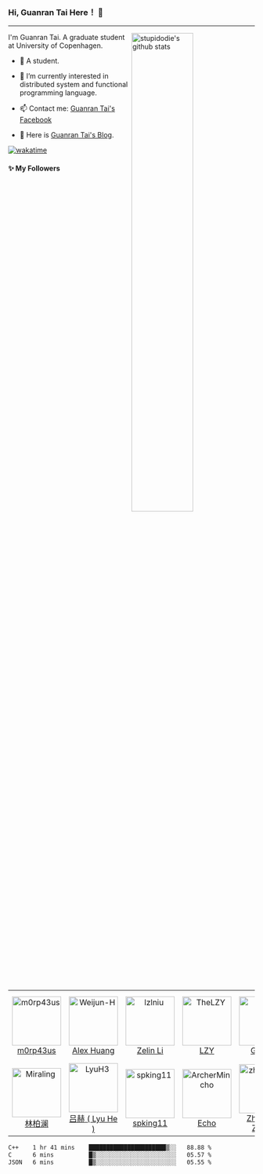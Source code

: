 ### Hi, Guanran Tai Here！ 👋

------

<!--
**stupidodie/stupidodie** is a ✨ _special_ ✨ repository because its `README.md` (this file) appears on your GitHub profile.

Here are some ideas to get you started:

- 🔭 I’m currently working on ...
- 🌱 I’m currently learning ...
- 👯 I’m looking to collaborate on ...
- 🤔 I’m looking for help with ...
- 💬 Ask me about ...
- 📫 How to reach me: ...
- 😄 Pronouns: ...
- ⚡ Fun fact: ...
-->
<img align="right" alt="stupidodie's github stats" width="50%" src="https://github-readme-stats.vercel.app/api?username=stupidodie&show_icons=true">

I'm Guanran Tai. A graduate student at University of Copenhagen.


- 🔭 A student.

- 🌱 I’m currently interested in distributed system and functional programming language.

- 📫 Contact me: [Guanran Tai's Facebook](https://www.facebook.com/guanran.tai.3)

- 🤔 Here is [Guanran Tai's Blog](https://guanran-tai.netlify.app).

[![wakatime](https://wakatime.com/badge/user/575c4d56-9b9c-439e-9bea-5d46e7c399ce.svg)](https://wakatime.com/@575c4d56-9b9c-439e-9bea-5d46e7c399ce)

#### :sparkles: My Followers

<!--START_SECTION:top-followers-->
<table>
  <tr>
    <td align="center">
      <a href="https://github.com/m0rp43us">
        <img src="https://avatars2.githubusercontent.com/u/12621034" width="100px;" alt="m0rp43us"/>
      </a>
      <br />
      <a href="https://github.com/m0rp43us">m0rp43us</a>
    </td>
    <td align="center">
      <a href="https://github.com/Weijun-H">
        <img src="https://avatars2.githubusercontent.com/u/20267695" width="100px;" alt="Weijun-H"/>
      </a>
      <br />
      <a href="https://github.com/Weijun-H">Alex Huang</a>
    </td>
    <td align="center">
      <a href="https://github.com/lzlniu">
        <img src="https://avatars2.githubusercontent.com/u/9186470" width="100px;" alt="lzlniu"/>
      </a>
      <br />
      <a href="https://github.com/lzlniu">Zelin Li</a>
    </td>
    <td align="center">
      <a href="https://github.com/TheLZY">
        <img src="https://avatars2.githubusercontent.com/u/32624562" width="100px;" alt="TheLZY"/>
      </a>
      <br />
      <a href="https://github.com/TheLZY">LZY</a>
    </td>
    <td align="center">
      <a href="https://github.com/guyaqi">
        <img src="https://avatars2.githubusercontent.com/u/26341682" width="100px;" alt="guyaqi"/>
      </a>
      <br />
      <a href="https://github.com/guyaqi">Guyaqi</a>
    </td>
    <td align="center">
      <a href="https://github.com/drobnyd">
        <img src="https://avatars2.githubusercontent.com/u/30272884" width="100px;" alt="drobnyd"/>
      </a>
      <br />
      <a href="https://github.com/drobnyd">Denis Drobny</a>
    </td>
    <td align="center">
      <a href="https://github.com/yinghanJ">
        <img src="https://avatars2.githubusercontent.com/u/91055507" width="100px;" alt="yinghanJ"/>
      </a>
      <br />
      <a href="https://github.com/yinghanJ">Yinghan Jiang</a>
    </td>
  </tr>
  <tr>
    <td align="center">
      <a href="https://github.com/Miraling">
        <img src="https://avatars2.githubusercontent.com/u/46867770" width="100px;" alt="Miraling"/>
      </a>
      <br />
      <a href="https://github.com/Miraling">林柏澜</a>
    </td>
    <td align="center">
      <a href="https://github.com/LyuH3">
        <img src="https://avatars2.githubusercontent.com/u/55078368" width="100px;" alt="LyuH3"/>
      </a>
      <br />
      <a href="https://github.com/LyuH3">吕赫 ( Lyu He )</a>
    </td>
    <td align="center">
      <a href="https://github.com/spking11">
        <img src="https://avatars2.githubusercontent.com/u/52597061" width="100px;" alt="spking11"/>
      </a>
      <br />
      <a href="https://github.com/spking11">spking11</a>
    </td>
    <td align="center">
      <a href="https://github.com/ArcherMincho">
        <img src="https://avatars2.githubusercontent.com/u/43512045" width="100px;" alt="ArcherMincho"/>
      </a>
      <br />
      <a href="https://github.com/ArcherMincho">Echo</a>
    </td>
    <td align="center">
      <a href="https://github.com/zhexiangzhang">
        <img src="https://avatars2.githubusercontent.com/u/115783259" width="100px;" alt="zhexiangzhang"/>
      </a>
      <br />
      <a href="https://github.com/zhexiangzhang">Zhexiang Zhang</a>
    </td>
    <td align="center">
      <a href="https://github.com/toum120">
        <img src="https://avatars2.githubusercontent.com/u/57785890" width="100px;" alt="toum120"/>
      </a>
      <br />
      <a href="https://github.com/toum120">公鸡</a>
    </td>
    <td align="center">
      <a href="https://github.com/YuyakeSys">
        <img src="https://avatars2.githubusercontent.com/u/75210411" width="100px;" alt="YuyakeSys"/>
      </a>
      <br />
      <a href="https://github.com/YuyakeSys">CheserMeng</a>
    </td>
  </tr>
</table>
<!--END_SECTION:top-followers-->

<!--START_SECTION:waka-->

```txt
C++    1 hr 41 mins    ██████████████████████▒░░   88.88 %
C      6 mins          █▒░░░░░░░░░░░░░░░░░░░░░░░   05.57 %
JSON   6 mins          █▒░░░░░░░░░░░░░░░░░░░░░░░   05.55 %
```

<!--END_SECTION:waka-->
